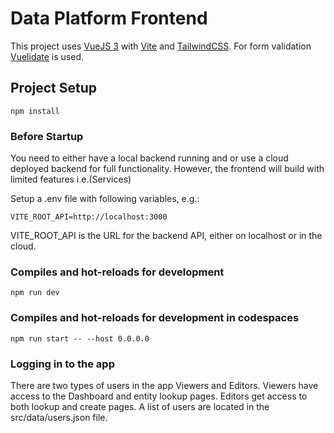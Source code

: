 # Data Platform Frontend

This project uses [VueJS 3](https://vuejs.org/) with [Vite](https://vitejs.dev/) and [TailwindCSS](https://tailwindcss.com/).
For form validation [Vuelidate](https://vuelidate-next.netlify.app/) is used.

## Project Setup

    npm install

### Before Startup
You need to either have a local backend running and or use a cloud deployed backend for full functionality. However, the frontend will build with limited features i.e.(Services) 

Setup a .env file with following variables, e.g.:

    VITE_ROOT_API=http://localhost:3000

VITE_ROOT_API is the URL for the backend API, either on localhost or in the cloud.
### Compiles and hot-reloads for development

    npm run dev

### Compiles and hot-reloads for development in codespaces 

    npm run start -- --host 0.0.0.0

### Logging in to the app

There are two types of users in the app Viewers and Editors. Viewers have access to the Dashboard and entity lookup pages. Editors get access to both lookup and create pages. A list of users are located in the src/data/users.json file.
